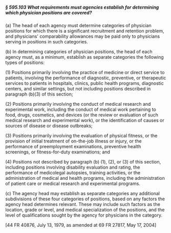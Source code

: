 ##### § 595.103 What requirements must agencies establish for determining which physician positions are covered? #####

(a) The head of each agency must determine categories of physician positions for which there is a significant recruitment and retention problem, and physicians' comparability allowances may be paid only to physicians serving in positions in such categories.

(b) In determining categories of physician positions, the head of each agency must, as a minimum, establish as separate categories the following types of positions:

(1) Positions primarily involving the practice of medicine or direct service to patients, involving the performance of diagnostic, preventive, or therapeutic services to patients in hospitals, clinics, public health programs, diagnostic centers, and similar settings, but not including positions described in paragraph (b)(3) of this section;

(2) Positions primarily involving the conduct of medical research and experimental work, including the conduct of medical work pertaining to food, drugs, cosmetics, and devices (or the review or evaluation of such medical research and experimental work), or the identification of causes or sources of disease or disease outbreaks;

(3) Positions primarily involving the evaluation of physical fitness, or the provision of initial treatment of on-the-job illness or injury, or the performance of preemployment examinations, preventive health screenings, or fitness-for-duty examinations; and

(4) Positions not described by paragraph (b) (1), (2), or (3) of this section, including positions involving disability evaluation and rating, the performance of medicolegal autopsies, training activities, or the administration of medical and health programs, including the administration of patient care or medical research and experimental programs.

(c) The agency head may establish as separate categories any additional subdivisions of these four categories of positions, based on any factors the agency head determines relevant. These may include such factors as the location, grade or level, and medical specialization of the positions, and the level of qualifications sought by the agency for physicians in the category.

[44 FR 40876, July 13, 1979, as amended at 69 FR 27817, May 17, 2004]